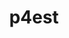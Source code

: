 ---
title: "p4est"
layout: cache
categories: [package, develop]
meta: {"versions": ["2.8"], "compilers": ["gcc@=11.1.0"], "oss": ["ubuntu20.04"], "platforms": ["linux"], "targets": ["x86_64_v3"], "stacks": ["e4s", "root"], "num_specs": 5, "num_specs_by_stack": {"root": 5, "e4s": 5}}
spec_details: [{"hash": "tqe5yqsicrvmrhkuk6uhznloto3iv75p", "compiler": "gcc@=11.1.0", "versions": ["2.8"], "os": "ubuntu20.04", "platform": "linux", "target": "x86_64_v3", "variants": ["build_system=autotools", "+mpi", "~openmp"], "stacks": ["root", "e4s"], "size": "-", "tarball": "https://binaries.spack.io/develop/build_cache/linux-ubuntu20.04-x86_64_v3/gcc-11.1.0/p4est-2.8/linux-ubuntu20.04-x86_64_v3-gcc-11.1.0-p4est-2.8-tqe5yqsicrvmrhkuk6uhznloto3iv75p.spack"}, {"hash": "drjo6qid4cp23prlwc4xt2r5l75q2kmr", "compiler": "gcc@=11.1.0", "versions": ["2.8"], "os": "ubuntu20.04", "platform": "linux", "target": "x86_64_v3", "variants": ["build_system=autotools", "+mpi", "~openmp"], "stacks": ["root", "e4s"], "size": "-", "tarball": "https://binaries.spack.io/develop/build_cache/linux-ubuntu20.04-x86_64_v3/gcc-11.1.0/p4est-2.8/linux-ubuntu20.04-x86_64_v3-gcc-11.1.0-p4est-2.8-drjo6qid4cp23prlwc4xt2r5l75q2kmr.spack"}, {"hash": "bmcn4ps2v6s5ar6r3au7srltgugx3blq", "compiler": "gcc@=11.1.0", "versions": ["2.8"], "os": "ubuntu20.04", "platform": "linux", "target": "x86_64_v3", "variants": ["build_system=autotools", "+mpi", "~openmp"], "stacks": ["root", "e4s"], "size": "-", "tarball": "https://binaries.spack.io/develop/build_cache/linux-ubuntu20.04-x86_64_v3/gcc-11.1.0/p4est-2.8/linux-ubuntu20.04-x86_64_v3-gcc-11.1.0-p4est-2.8-bmcn4ps2v6s5ar6r3au7srltgugx3blq.spack"}, {"hash": "plarehtmktjwa5xortfjoqfgycqfmqws", "compiler": "gcc@=11.1.0", "versions": ["2.8"], "os": "ubuntu20.04", "platform": "linux", "target": "x86_64_v3", "variants": ["build_system=autotools", "+mpi", "~openmp"], "stacks": ["root", "e4s"], "size": "-", "tarball": "https://binaries.spack.io/develop/build_cache/linux-ubuntu20.04-x86_64_v3/gcc-11.1.0/p4est-2.8/linux-ubuntu20.04-x86_64_v3-gcc-11.1.0-p4est-2.8-plarehtmktjwa5xortfjoqfgycqfmqws.spack"}, {"hash": "imseqkiqjcrcibfuytuqgpsjbeodnlhi", "compiler": "gcc@=11.1.0", "versions": ["2.8"], "os": "ubuntu20.04", "platform": "linux", "target": "x86_64_v3", "variants": ["build_system=autotools", "+mpi", "~openmp"], "stacks": ["root", "e4s"], "size": "-", "tarball": "https://binaries.spack.io/develop/build_cache/linux-ubuntu20.04-x86_64_v3/gcc-11.1.0/p4est-2.8/linux-ubuntu20.04-x86_64_v3-gcc-11.1.0-p4est-2.8-imseqkiqjcrcibfuytuqgpsjbeodnlhi.spack"}]
---